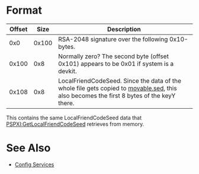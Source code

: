 # Format

| Offset | Size  | Description                                                                                                                                                                     |
|--------|-------|---------------------------------------------------------------------------------------------------------------------------------------------------------------------------------|
| 0x0    | 0x100 | RSA-2048 signature over the following 0x10-bytes.                                                                                                                               |
| 0x100  | 0x8   | Normally zero? The second byte (offset 0x101) appears to be 0x01 if system is a devkit.                                                                                         |
| 0x108  | 0x8   | LocalFriendCodeSeed. Since the data of the whole file gets copied to [movable.sed](Nand/private/movable.sed "wikilink"), this also becomes the first 8 bytes of the keyY there. |

This contains the same LocalFriendCodeSeed data that
[PSPXI:GetLocalFriendCodeSeed](PSPXI:GetLocalFriendCodeSeed "wikilink")
retrieves from memory.

# See Also

- [Config Services](Config_Services "wikilink")